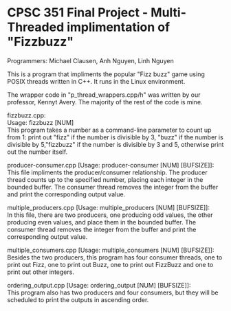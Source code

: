 # CPSC 351 Final Project - Multi-Threaded implimentation of "Fizzbuzz"

Programmers: Michael Clausen, Anh Nguyen, Linh Nguyen

This is a program that impliments the popular "Fizz buzz" game using POSIX threads written in C++. It runs in the Linux environment.

The wrapper code in "p_thread_wrappers.cpp/h" was written by our professor, Kennyt Avery. The majority of the rest of the code is mine.


fizzbuzz.cpp: <br>
Usage: fizzbuzz [NUM]<br>
This program takes a number as a command-line parameter to count up from 1: print out "fizz" if the number is divisible by 3, "buzz" if the number is divisible by 5,"fizzbuzz" if the number is divisible by 3 and 5, otherwise print out the number itself.

producer-consumer.cpp [Usage: producer-consumer [NUM] [BUFSIZE]]: <br>
This file impliments the producer/consumer relationship. The producer thread counts up to the specified number, placing each integer in the bounded buffer. The consumer thread removes the integer from the buffer and print the corresponding output value.

multiple_producers.cpp [Usage: multiple_producers [NUM] [BUFSIZE]]:<br> 
In this file, there are two producers, one producing odd values, the other producing even values, and place them in the bounded buffer. The consumer thread removes the integer from the buffer and print the corresponding output value.

multiple_consumers.cpp [Usage: multiple_consumers [NUM] [BUFSIZE]]:<br>
Besides the two producers, this program has four consumer threads, one to print out Fizz, one to print out Buzz, one to print out FizzBuzz and one to print out other integers.

ordering_output.cpp [Usage: ordering_output [NUM] [BUFSIZE]]: <br>
This program also has two producers and four consumers, but they will be scheduled to print the outputs in ascending order. 





